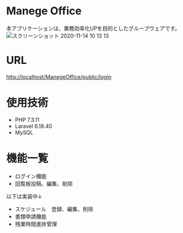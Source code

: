 # Manege Office
 本アプリケーションは、業務効率化UPを目的としたグループウェアです。
 ![スクリーンショット 2020-11-14 10 13 13](https://user-images.githubusercontent.com/65598560/99162889-51e3a700-2746-11eb-8ea5-c0f925125af1.png)

# URL
<http://localhost/ManegeOffice/public/login>

# 使用技術
* PHP 7.3.11
* Laravel 6.18.40
* MySQL

# 機能一覧
* ログイン機能  
* 回覧板投稿、編集、削除

以下は実装中↓  
* スケジュール　登録、編集、削除  
* 書類申請機能  
* 残業時間進捗管理  
